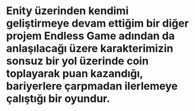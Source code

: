 # Enity üzerinden kendimi geliştirmeye devam ettiğim bir diğer projem Endless Game adından da anlaşılacağı üzere karakterimizin sonsuz bir yol üzerinde coin toplayarak puan kazandığı, bariyerlere çarpmadan ilerlemeye çalıştığı bir oyundur.
